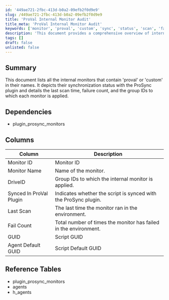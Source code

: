 ```yaml
---
id: '449ae721-2fbc-413d-b0a2-09efb2f0d9e9'
slug: /449ae721-2fbc-413d-b0a2-09efb2f0d9e9
title: 'ProVal Internal Monitor Audit'
title_meta: 'ProVal Internal Monitor Audit'
keywords: ['monitor', 'proval', 'custom', 'sync', 'status', 'scan', 'fail', 'group']
description: 'This document provides a comprehensive overview of internal monitors containing "proval" or "custom" in their names, detailing their synchronization status with the ProSync plugin, last scan times, failure counts, and the associated group IDs for each monitor.'
tags: []
draft: false
unlisted: false
---
```


## Summary

This document lists all the internal monitors that contain 'proval' or 'custom' in their names. It depicts their synchronization status with the ProSync plugin and details the last scan time, failure count, and the group IDs to which each monitor is applied.

## Dependencies

- plugin_prosync_monitors

## Columns

| Column                       | Description                                           |
|------------------------------|-------------------------------------------------------|
| Monitor ID                   | Monitor ID                                           |
| Monitor Name                 | Name of the monitor.                                 |
| DriveID                      | Group IDs to which the internal monitor is applied.  |
| Synced In ProVal Plugin      | Indicates whether the script is synced with the ProSync plugin. |
| Last Scan                    | The last time the monitor ran in the environment.    |
| Fail Count                   | Total number of times the monitor has failed in the environment. |
| GUID                         | Script GUID                                          |
| Agent Default GUID           | Script Default GUID                                  |

## Reference Tables

- plugin_prosync_monitors
- agents
- h_agents


